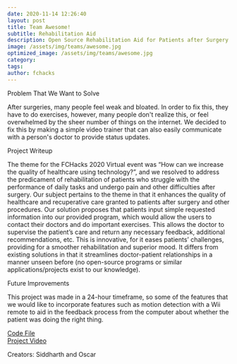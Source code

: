 ```yaml
---
date: 2020-11-14 12:26:40
layout: post
title: Team Awesome!
subtitle: Rehabilitation Aid
description: Open Source Rehabilitation Aid for Patients after Surgery
image: /assets/img/teams/awesome.jpg
optimized_image: /assets/img/teams/awesome.jpg
category:
tags:
author: fchacks
---
```

Problem That We Want to Solve

After surgeries, many people feel weak and bloated. In order to fix this, they have to do exercises, however, many people don't realize this, or feel overwhelmed by the sheer number of things on the internet. We decided to fix this by making a simple video trainer that can also easily communicate with a person's doctor to provide status updates.

Project Writeup

The theme for the FCHacks 2020 Virtual event was “How can we increase the quality of healthcare using technology?”, and we resolved to address the predicament of rehabilitation of patients who struggle with the performance of daily tasks and undergo pain and other difficulties after surgery. Our subject pertains to the theme in that it enhances the quality of healthcare and recuperative care granted to patients after surgery and other procedures. Our solution proposes that patients input simple requested information into our provided program, which would allow the users to contact their doctors and do important exercises. This allows the doctor to supervise the patient’s care and return any necessary feedback, additional recommendations, etc. This is innovative, for it eases patients’ challenges, providing for a smoother rehabilitation and superior mood. It differs from existing solutions in that it streamlines doctor-patient relationships in a manner unseen before (no open-source programs or similar applications/projects exist to our knowledge).

Future Improvements

This project was made in a 24-hour timeframe, so some of the features that we would like to incorporate features such as motion detection with a Wii remote to aid in the feedback process from the computer about whether the patient was doing the right thing.


<a href="https://www.hackster.io/siddharth-agarwala/open-source-rehabilitation-aid-for-patients-after-surgery-ab30e2">Code File</a> <br>
<a href="https://www.youtube.com/watch?v=Y2GAPTYvM64&feature=youtu.be">Project Video</a>

Creators: Siddharth and Oscar
